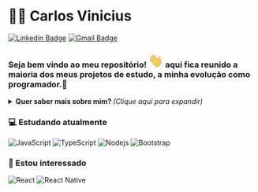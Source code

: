 # :man_technologist: Carlos Vinicius

[![Linkedin Badge](https://img.shields.io/badge/-Carlos-blue?style=flat-square&logo=Linkedin&logoColor=white&link=https://www.linkedin.com/in/carlos-vinicius-95745a1a4)](https://www.linkedin.com/in/carlos-vinicius-95745a1a4)
[![Gmail Badge](https://img.shields.io/badge/-carlosvinicius.index@gmail.com-c14438?style=flat-square&logo=Gmail&logoColor=white&link=mailto:carlosvinicius.index@gmail.com)](mailto:carlosvinicius.index@gmail.com)

### Seja bem vindo ao meu repositório! <img src="https://raw.githubusercontent.com/ABSphreak/ABSphreak/master/gifs/Hi.gif" width="30px"> aqui fica reunido a maioria dos meus projetos de estudo, a minha evolução como programador.:milky_way:

<details>
<summary> <b> Quer saber mais sobre mim? </b> <i>(Clique aqui para expandir)</i> </summary>

### 📖 Sobre mim
Cursando Análise e desenvovimento de sistemas estou em busca de me tornar um desenvolvedor fullstak.
</details>

### 💻 Estudando atualmente
![JavaScript](https://img.shields.io/badge/JavaScript-323330?style=for-the-badge&logo=javascript&logoColor=F7DF1E)
![TypeScript](https://img.shields.io/badge/TypeScript-007ACC?style=for-the-badge&logo=typescript&logoColor=white)
![Nodejs](https://img.shields.io/badge/Node.js-43853D?style=for-the-badge&logo=node.js&logoColor=white)
![Bootstrap](https://img.shields.io/badge/Bootstrap-563D7C?style=for-the-badge&logo=bootstrap&logoColor=white)



### 👀 Estou interessado
![React](https://img.shields.io/badge/-React.js-45b8d8?style=flat-square&logo=react&logoColor=white)
![React Native](https://img.shields.io/badge/-React%20Native-45b8d8?style=flat-square&logo=react&logoColor=white)


